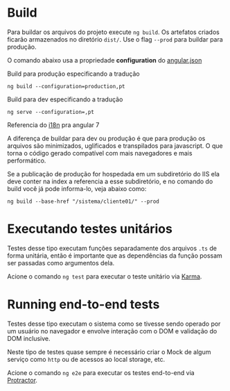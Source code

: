 # Build

Para buildar os arquivos do projeto execute `ng build`. Os artefatos criados ficarão armazenados no diretório `dist/`. Use o flag `--prod` para buildar para produção.

O comando abaixo usa a propriedade **configuration** do [angular.json](../angular.json)

Build para produção especificando a tradução
```
ng build --configuration=production,pt
```

Build para dev especificando a tradução
```
ng serve --configuration=,pt
```

Referencia do [i18n](https://v7.angular.io/guide/i18n) pra angular 7

A diferença de buildar para dev ou produção é que para produção os arquivos são minimizados, uglificados e transpilados para javascript. O que torna o código gerado compatível com mais navegadores e mais performático.

Se a publicação de produção for hospedada em um subdiretório do IIS ela deve conter na index a referencia a esse subdiretório, e no comando do build você já pode informa-lo, veja abaixo como:
```terminal
ng build --base-href "/sistema/cliente01/" --prod
```


# Executando testes unitários

Testes desse tipo executam funções separadamente dos arquivos `.ts` de forma unitária, então é importante que as dependências da função possam ser passadas como argumentos dela.

Acione o comando `ng test` para executar o teste unitário via [Karma](https://karma-runner.github.io).


# Running end-to-end tests

Testes desse tipo executam o sistema como se tivesse sendo operado por um usuário no navegador e envolve interação com o DOM e validação do DOM inclusive.

Neste tipo de testes quase sempre é necessário criar o Mock de algum serviço como `http` ou de acessos ao local storage, etc.

Acione o comando `ng e2e` para executar os testes end-to-end via [Protractor](http://www.protractortest.org/).